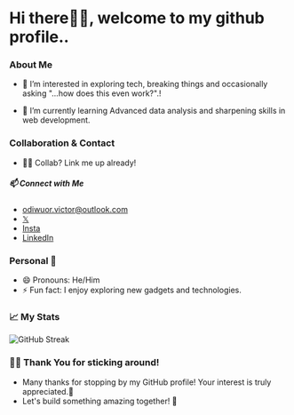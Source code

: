 # Hi there👋🏿, welcome to my github profile..
### About Me
- 👀 I’m interested in exploring tech, breaking things and occasionally asking "...how does this even work?".!

- 🌱 I’m currently learning Advanced data analysis and sharpening skills in web development.

### Collaboration & Contact
- 🤝🏿 Collab? Link me up already!
##### 📫 Connect with Me 
- odiwuor.victor@outlook.com
- [𝕏](https://x.com/vi_c_ta)
- [Insta](https://www.instagram.com/vi.c.ta/)
- [LinkedIn](in/odiwuor-victor-80a8082b6)

### Personal 🧩
- 😄 Pronouns: He/Him
- ⚡ Fun fact: I enjoy exploring new gadgets and technologies.

### 📈 My Stats
![GitHub Streak](https://github-readme-streak-stats.herokuapp.com/?user=odiwuorvictor&theme=dark)    
                                               
### 💪🏿 Thank You for sticking around!
- Many thanks for stopping by my GitHub profile! Your interest is truly appreciated.🌟
-  Let's build something amazing together! 🚀
